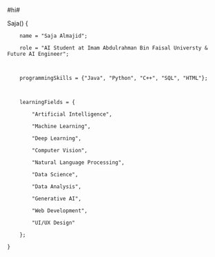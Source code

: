 #hi#

Saja() {

        name = "Saja Almajid";

        role = "AI Student at Imam Abdulrahman Bin Faisal Universty & Future AI Engineer";

        

        programmingSkills = {"Java", "Python", "C++", "SQL", "HTML"};

        

        learningFields = {

            "Artificial Intelligence",

            "Machine Learning",

            "Deep Learning",

            "Computer Vision",

            "Natural Language Processing",

            "Data Science",

            "Data Analysis",

            "Generative AI",

            "Web Development",

            "UI/UX Design"

        };

    }
